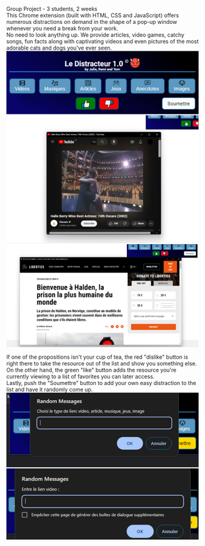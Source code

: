 Group Project - 3 students, 2 weeks<br />
This Chrome extension (built with HTML, CSS and JavaScript) offers numerous distractions on demand in the shape of a pop-up window whenever you need a break from your work.<br />
No need to look anything up. We provide articles, video games, catchy songs, fun facts along with captivating videos and even pictures of the most adorable cats and dogs you've ever seen.<br />
![presentation](./Distracteur1.0/Images/RDME1.png)<br />
![video example](./Distracteur1.0/Images/RDME2.png)<br />
![article exmaple](./Distracteur1.0/Images/RDME3.png)<br />

If one of the propositions isn't your cup of tea, the red "dislike" button is right there to take the resource out of the list and show you something else.<br />
On the other hand, the green "like" button adds the resource you're currently viewing to a list of favorites you can later access.<br />
Lastly, push the "Soumettre" button to add your own easy distraction to the list and have it randomly come up.<br />
![soumettre choose resource type](./Distracteur1.0/Images/RDME4.png)<br />
![soumettre sumbit link](./Distracteur1.0/Images/RDME5.png)

